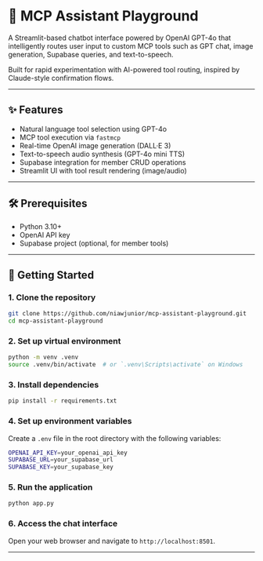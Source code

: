 # 💬 MCP Assistant Playground

A Streamlit-based chatbot interface powered by OpenAI GPT-4o that intelligently routes user input to custom MCP tools such as GPT chat, image generation, Supabase queries, and text-to-speech.

Built for rapid experimentation with AI-powered tool routing, inspired by Claude-style confirmation flows.

---

## ✨ Features

- Natural language tool selection using GPT-4o
- MCP tool execution via `fastmcp`
- Real-time OpenAI image generation (DALL·E 3)
- Text-to-speech audio synthesis (GPT-4o mini TTS)
- Supabase integration for member CRUD operations
- Streamlit UI with tool result rendering (image/audio)

---

## 🛠️ Prerequisites

- Python 3.10+
- OpenAI API key
- Supabase project (optional, for member tools)

---

## 🧪 Getting Started

### 1. Clone the repository

```bash
git clone https://github.com/niawjunior/mcp-assistant-playground.git
cd mcp-assistant-playground
```

### 2. Set up virtual environment

```bash
python -m venv .venv
source .venv/bin/activate  # or `.venv\Scripts\activate` on Windows
```

### 3. Install dependencies

```bash
pip install -r requirements.txt
```

### 4. Set up environment variables

Create a `.env` file in the root directory with the following variables:

```bash
OPENAI_API_KEY=your_openai_api_key
SUPABASE_URL=your_supabase_url
SUPABASE_KEY=your_supabase_key
```

### 5. Run the application

```bash
python app.py
```

### 6. Access the chat interface

Open your web browser and navigate to `http://localhost:8501`.

---
